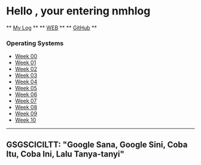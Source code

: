 
# Hello , your entering nmhlog


** [My Log](TXT/mylog.txt) **
** [WEB](https://nmhlog.github.io/os202/) **
** [GitHub](https://github.com/nmhlog/os202/) **



###  Operating Systems 
* [Week 00](W00/) 
* [Week 01](W01/) 
* [Week 02](W02/) 
* [Week 03](W03/) 
* [Week 04](W04/) 
* [Week 05](W05/) 
* [Week 06](W06/) 
* [Week 07](W07/) 
* [Week 08](W08/) 
* [Week 09](W09/) 
* [Week 10](W10/)



---
GSGSCICILTT: "Google Sana, Google Sini, Coba Itu, Coba Ini, Lalu Tanya-tanyi"
---
